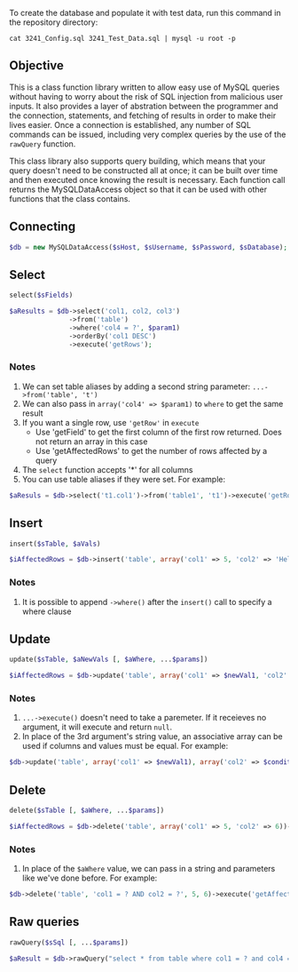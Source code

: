 To create the database and populate it with test data, run this command in the repository directory:

`cat 3241_Config.sql 3241_Test_Data.sql | mysql -u root -p`

## Objective
This is a class function library written to allow easy use of MySQL queries without having to worry about the risk of SQL injection from malicious user inputs. It also provides a layer of abstration between the programmer and the connection, statements, and fetching of results in order to make their lives easier. Once a connection is established, any number of SQL commands can be issued, including very complex queries by the use of the `rawQuery` function.

This class library also supports query building, which means that your query doesn't need to be constructed all at once; it can be built over time and then executed once knowing the result is necessary. Each function call returns the MySQLDataAccess object so that it can be used with other functions that the class contains.

## Connecting
```php
$db = new MySQLDataAccess($sHost, $sUsername, $sPassword, $sDatabase);
```

## Select
```php
select($sFields)
```
```php
$aResults = $db->select('col1, col2, col3')
               ->from('table')
               ->where('col4 = ?', $param1)
               ->orderBy('col1 DESC')
               ->execute('getRows');
```
### Notes
1. We can set table aliases by adding a second string parameter: `...->from('table', 't')`
2. We can also pass in `array('col4' => $param1)` to `where` to get the same result
3. If you want a single row, use `'getRow'` in `execute`
    * Use 'getField' to get the first column of the first row returned. Does not return an array in this case
    * Use 'getAffectedRows' to get the number of rows affected by a query
4. The `select` function accepts '*' for all columns
5. You can use table aliases if they were set. For example:
```php
$aResuls = $db->select('t1.col1')->from('table1', 't1')->execute('getRows');
```

## Insert
```php
insert($sTable, $aVals)
```
```php
$iAffectedRows = $db->insert('table', array('col1' => 5, 'col2' => 'Hello', 'col3' => 'World'))->execute('getAffectedRows');
```
### Notes
1. It is possible to append `->where()` after the `insert()` call to specify a where clause

## Update
```php
update($sTable, $aNewVals [, $aWhere, ...$params])
```
```php
$iAffectedRows = $db->update('table', array('col1' => $newVal1, 'col2' => $newVal2), "col2 > ?", $someParam)->execute('getAffectedRows');
```
### Notes
1. `...->execute()` doesn't need to take a paremeter. If it receieves no argument, it will execute and return `null`.
2. In place of the 3rd argument's string value, an associative array can be used if columns and values must be equal. For example:
```php
$db->update('table', array('col1' => $newVal1), array('col2' => $conditialValue1))->execute();
```

## Delete
```php
delete($sTable [, $aWhere, ...$params])
```
```php
$iAffectedRows = $db->delete('table', array('col1' => 5, 'col2' => 6))->execute('getAffectedRows');
```
### Notes
1. In place of the `$aWhere` value, we can pass in a string and parameters like we've done before. For example:
```php
$db->delete('table', 'col1 = ? AND col2 = ?', 5, 6)->execute('getAffectedRows');
```

## Raw queries
```php
rawQuery($sSql [, ...$params])
```
```php
$aResult = $db->rawQuery("select * from table where col1 = ? and col4 = ? and col3 is null", 5, 2)->execute('getRows');
```